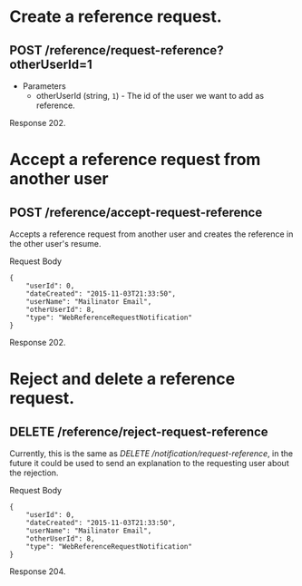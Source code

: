 # Create a reference request.
## POST /reference/request-reference?otherUserId=1
+ Parameters
  + otherUserId (string, `1`) - The id of the user we want to add as reference.
  
Response 202.

# Accept a reference request from another user
## POST /reference/accept-request-reference
Accepts a reference request from another user and creates the reference in the other user's resume.

Request Body

```
{
    "userId": 0,
    "dateCreated": "2015-11-03T21:33:50",
    "userName": "Mailinator Email",
    "otherUserId": 8,
    "type": "WebReferenceRequestNotification"
}
```

Response 202.

# Reject and delete a reference request.
## DELETE /reference/reject-request-reference

Currently, this is the same as *DELETE /notification/request-reference*, in the future it could be used to send an explanation to the requesting user about the rejection. 

Request Body

```
{
    "userId": 0,
    "dateCreated": "2015-11-03T21:33:50",
    "userName": "Mailinator Email",
    "otherUserId": 8,
    "type": "WebReferenceRequestNotification"
}
```

Response 204.